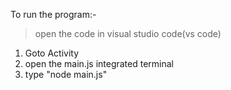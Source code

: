 To run the program:-
>open the code in visual studio code(vs code)

1. Goto Activity
2. open the main.js integrated terminal
3.  type "node main.js" 